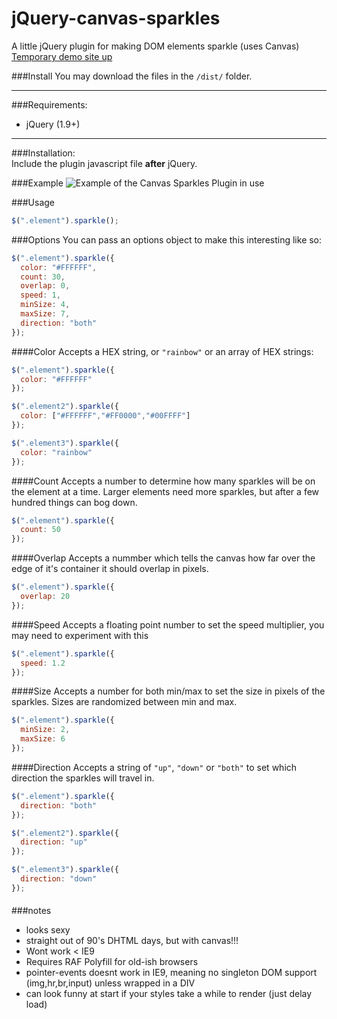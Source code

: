 jQuery-canvas-sparkles
======================

A little jQuery plugin for making DOM elements sparkle (uses Canvas)  
[Temporary demo site up](http://simeydotme.github.io/jQuery-canvas-sparkles/)

###Install
You may download the files in the `/dist/` folder.

------------------------------------  
  
###Requirements:
  - jQuery (1.9+)
  
------------------------------------  
  
###Installation:   
Include the plugin javascript file __after__ jQuery.

###Example
![Example of the Canvas Sparkles Plugin in use](http://files.simey.me/sparkles.gif "Canvas Soarkles")

###Usage
```js
$(".element").sparkle();
```

###Options
You can pass an options object to make this interesting like so:
```js
$(".element").sparkle({
  color: "#FFFFFF",
  count: 30,
  overlap: 0,
  speed: 1,
  minSize: 4,
  maxSize: 7,
  direction: "both"
});
```

####Color
Accepts a HEX string, or `"rainbow"` or an array of HEX strings:
```js
$(".element").sparkle({
  color: "#FFFFFF"
});

$(".element2").sparkle({
  color: ["#FFFFFF","#FF0000","#00FFFF"]
});

$(".element3").sparkle({
  color: "rainbow"
});
```

####Count
Accepts a number to determine how many sparkles will be on the element at a time. Larger elements need more sparkles, but after a few hundred things can bog down.
```js
$(".element").sparkle({
  count: 50
});
```

####Overlap
Accepts a nummber which tells the canvas how far over the edge of it's container it should overlap in pixels.
```js
$(".element").sparkle({
  overlap: 20
});
```

####Speed
Accepts a floating point number to set the speed multiplier, you may need to experiment with this
```js
$(".element").sparkle({
  speed: 1.2
});
```

####Size
Accepts a number for both min/max to set the size in pixels of the sparkles. Sizes are randomized between min and max.
```js
$(".element").sparkle({
  minSize: 2,
  maxSize: 6
});
```

####Direction
Accepts a string of `"up"`, `"down"` or `"both"` to set which direction the sparkles will travel in.
```js
$(".element").sparkle({
  direction: "both"
});

$(".element2").sparkle({
  direction: "up"
});

$(".element3").sparkle({
  direction: "down"
});
```

####

###notes
- looks sexy
- straight out of 90's DHTML days, but with canvas!!!
- Wont work < IE9
- Requires RAF Polyfill for old-ish browsers
- pointer-events doesnt work in IE9, meaning no singleton DOM support (img,hr,br,input) unless wrapped in a DIV
- can look funny at start if your styles take a while to render (just delay load)
